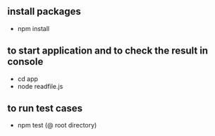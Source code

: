 ## install packages
 - npm install

## to start application and to check the result in console
  - cd app
  - node readfile.js

## to run test cases
  - npm test (@ root directory)

